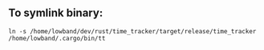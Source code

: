 ## To symlink binary:
`ln -s /home/lowband/dev/rust/time_tracker/target/release/time_tracker /home/lowband/.cargo/bin/tt`
